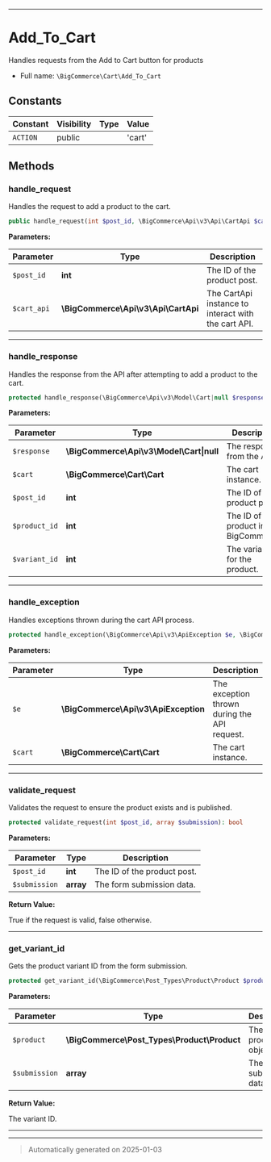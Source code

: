 ***

# Add_To_Cart

Handles requests from the Add to Cart button for products



* Full name: `\BigCommerce\Cart\Add_To_Cart`


## Constants

| Constant | Visibility | Type | Value |
|:---------|:-----------|:-----|:------|
|`ACTION`|public| |&#039;cart&#039;|


## Methods


### handle_request

Handles the request to add a product to the cart.

```php
public handle_request(int $post_id, \BigCommerce\Api\v3\Api\CartApi $cart_api): void
```








**Parameters:**

| Parameter | Type | Description |
|-----------|------|-------------|
| `$post_id` | **int** | The ID of the product post. |
| `$cart_api` | **\BigCommerce\Api\v3\Api\CartApi** | The CartApi instance to interact with the cart API. |





***

### handle_response

Handles the response from the API after attempting to add a product to the cart.

```php
protected handle_response(\BigCommerce\Api\v3\Model\Cart|null $response, \BigCommerce\Cart\Cart $cart, int $post_id, int $product_id, int $variant_id): void
```








**Parameters:**

| Parameter | Type | Description |
|-----------|------|-------------|
| `$response` | **\BigCommerce\Api\v3\Model\Cart&#124;null** | The response from the API. |
| `$cart` | **\BigCommerce\Cart\Cart** | The cart instance. |
| `$post_id` | **int** | The ID of the product post. |
| `$product_id` | **int** | The ID of the product in BigCommerce. |
| `$variant_id` | **int** | The variant ID for the product. |





***

### handle_exception

Handles exceptions thrown during the cart API process.

```php
protected handle_exception(\BigCommerce\Api\v3\ApiException $e, \BigCommerce\Cart\Cart $cart): void
```








**Parameters:**

| Parameter | Type | Description |
|-----------|------|-------------|
| `$e` | **\BigCommerce\Api\v3\ApiException** | The exception thrown during the API request. |
| `$cart` | **\BigCommerce\Cart\Cart** | The cart instance. |





***

### validate_request

Validates the request to ensure the product exists and is published.

```php
protected validate_request(int $post_id, array $submission): bool
```








**Parameters:**

| Parameter | Type | Description |
|-----------|------|-------------|
| `$post_id` | **int** | The ID of the product post. |
| `$submission` | **array** | The form submission data. |


**Return Value:**

True if the request is valid, false otherwise.




***

### get_variant_id

Gets the product variant ID from the form submission.

```php
protected get_variant_id(\BigCommerce\Post_Types\Product\Product $product, array $submission): int
```








**Parameters:**

| Parameter | Type | Description |
|-----------|------|-------------|
| `$product` | **\BigCommerce\Post_Types\Product\Product** | The product object. |
| `$submission` | **array** | The form submission data. |


**Return Value:**

The variant ID.




***


***
> Automatically generated on 2025-01-03
